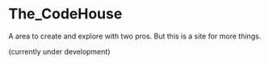 # The_CodeHouse
A area to create and explore with two pros.
But this is a site for more things. 

(currently under development)
